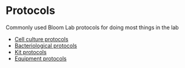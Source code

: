 # Protocols
Commonly used Bloom Lab protocols for doing most things in the lab

- [Cell culture protocols](protocols/cellculture)
- [Bacteriological protocols](protocols/bacteriological)
- [Kit protocols](protocols/kits)
- [Equipment protocols](protocols/equipment)
